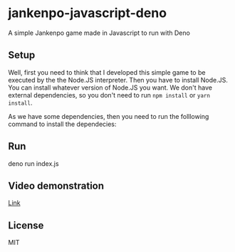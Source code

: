 # jankenpo-javascript-deno
A simple Jankenpo game made in Javascript to run with Deno

## Setup
Well, first you need to think that I developed this simple game to be executed by the the Node.JS interpreter. Then you have to install Node.JS. You can install whatever version of Node.JS you want. We don't have external dependencies, so you don't need to run `npm install` or `yarn install`.

As we have some dependencies, then you need to run the folllowing command to install the dependecies:

## Run
deno run index.js

## Video demonstration

[Link](https://youtu.be/ZF5SNxylujY)

## License
MIT